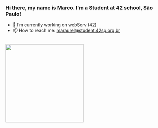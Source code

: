 ### Hi there, my name is Marco. I'm a Student at 42 school, São Paulo!

- 🔭 I’m currently working on webServ (42)
- 📫 How to reach me: maraurel@student.42sp.org.br
##

<div>
  <a href="https://github.com/marco-kraemer">
  <img height="250em" src="https://github-readme-stats.vercel.app/api/top-langs/?username=marco-kraemer&langs_count=7&layout=compact&theme=dark"/>
</div>

##
